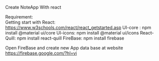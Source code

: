Create NoteApp With react 

Requirement:  
Getting start with React: https://www.w3schools.com/react/react_getstarted.asp
UI-core : npm install @material ui/core
UI-icons: npm install @material ui/icons
React-Quill: npm install react-quill
FireBase: npm install firebase

Open FireBase and create new App data base at website https://firebase.google.com/?hl=vi
